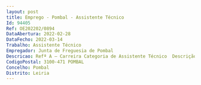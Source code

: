 ```yaml
--- 
layout: post
title: Emprego - Pombal - Assistente Técnico
Id: 94405
Ref: OE202202/0894
DataAbertura: 2022-02-28
DataFecho: 2022-03-14
Trabalho: Assistente Técnico
Empregador: Junta de Freguesia de Pombal
Descricao: Refª A – Carreira Categoria de Assistente Técnico  Descrição genérica – Para a carreira categoria de Assistente Técnico (Refª A)   De acordo com a descrição constante no anexo à Lei nº 35 2014 de 20 de junho, a que se refere o nº 2 do artigo 88º, cujo conteúdo funcional corresponde ao grau de complexidade funcional 2.   Descrição de acordo com o perfil de competências indicado no mapa de pessoal aprovado – Planificação e acompanhamento das intervenções nos grupos seniores da Comissão Social da Freguesia  Contacto e apresentação das planificações às Associações integradas  Realização de visitas domiciliárias  Cooperação com as IPSS’S  Elaboração das candidaturas Projeto AMPARHA e outros  Elaboração e envio de relatórios sociais para Município de Pombal  Sinalização e encaminhamento de situações sociais a nível da freguesia.
CodigoPostal: 3100-471 POMBAL
Concelho: Pombal
Distrito: Leiria
--- 
```

